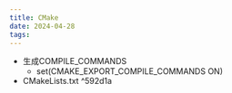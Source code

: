 ```yaml
---
title: CMake
date: 2024-04-28
tags:
---
```


- 生成COMPILE_COMMANDS
    - set(CMAKE_EXPORT_COMPILE_COMMANDS ON)
- CMakeLists.txt ^592d1a
